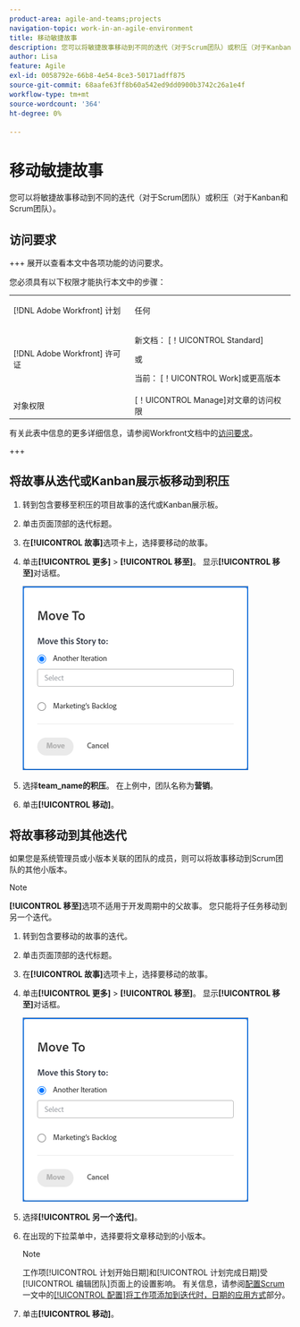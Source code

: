 ```yaml
---
product-area: agile-and-teams;projects
navigation-topic: work-in-an-agile-environment
title: 移动敏捷故事
description: 您可以将敏捷故事移动到不同的迭代（对于Scrum团队）或积压（对于Kanban和Scrum团队）。
author: Lisa
feature: Agile
exl-id: 0058792e-66b8-4e54-8ce3-50171adff875
source-git-commit: 68aafe63ff8b60a542ed9dd0900b3742c26a1e4f
workflow-type: tm+mt
source-wordcount: '364'
ht-degree: 0%

---
```


# 移动敏捷故事

您可以将敏捷故事移动到不同的迭代（对于Scrum团队）或积压（对于Kanban和Scrum团队）。

## 访问要求

+++ 展开以查看本文中各项功能的访问要求。

您必须具有以下权限才能执行本文中的步骤：

<table style="table-layout:auto"> 
 <col> 
 </col> 
 <col> 
 </col> 
 <tbody> 
  <tr> 
   <td role="rowheader">[!DNL Adobe Workfront] 计划</td> 
   <td> <p>任何</p> </td> 
  </tr> 
  <tr> 
   <td role="rowheader">[!DNL Adobe Workfront] 许可证</td> 
   <td> <p>新文档： [！UICONTROL Standard]</p> 
   或
   <p>当前： [！UICONTROL Work]或更高版本</p> </td> 
  </tr>
  <tr> 
   <td role="rowheader">对象权限</td> 
   <td>[！UICONTROL Manage]对文章的访问权限</td> 
  </tr> 
 </tbody> 
</table>

有关此表中信息的更多详细信息，请参阅Workfront文档中的[访问要求](/help/quicksilver/administration-and-setup/add-users/access-levels-and-object-permissions/access-level-requirements-in-documentation.md)。

+++

## 将故事从迭代或Kanban展示板移动到积压

1. 转到包含要移至积压的项目故事的迭代或Kanban展示板。
1. 单击页面顶部的迭代标题。
1. 在&#x200B;**[!UICONTROL 故事]**&#x200B;选项卡上，选择要移动的故事。
1. 单击&#x200B;**[!UICONTROL 更多]** > **[!UICONTROL 移至]**。 显示&#x200B;**[!UICONTROL 移至]**&#x200B;对话框。

   ![移动故事对话框](assets/iteration-story-move.png)

1. 选择&#x200B;**team_name的积压**。 在上例中，团队名称为&#x200B;**营销**。

1. 单击&#x200B;**[!UICONTROL 移动]**。

## 将故事移动到其他迭代

如果您是系统管理员或小版本关联的团队的成员，则可以将故事移动到Scrum团队的其他小版本。

>[!NOTE]
>
> **[!UICONTROL 移至]**&#x200B;选项不适用于开发周期中的父故事。 您只能将子任务移动到另一个迭代。


1. 转到包含要移动的故事的迭代。
1. 单击页面顶部的迭代标题。
1. 在&#x200B;**[!UICONTROL 故事]**&#x200B;选项卡上，选择要移动的故事。
1. 单击&#x200B;**[!UICONTROL 更多]** > **[!UICONTROL 移至]**。 显示&#x200B;**[!UICONTROL 移至]**&#x200B;对话框。

   ![移动故事对话框](assets/iteration-story-move.png)

1. 选择&#x200B;**[!UICONTROL 另一个迭代]**。
1. 在出现的下拉菜单中，选择要将文章移动到的小版本。

   >[!NOTE]
   >
   >工作项[!UICONTROL 计划开始日期]和[!UICONTROL 计划完成日期]受[!UICONTROL 编辑团队]页面上的设置影响。 有关信息，请参阅[配置Scrum](../../agile/get-started-with-agile-in-workfront/configure-scrum.md)一文中的[[!UICONTROL 配置]将工作项添加到迭代时，日期的应用方式](../../agile/get-started-with-agile-in-workfront/configure-scrum.md#configure-how-dates-are-applied-when-adding-work-items-to-an-iteration)部分。

1. 单击&#x200B;**[!UICONTROL 移动]**。
